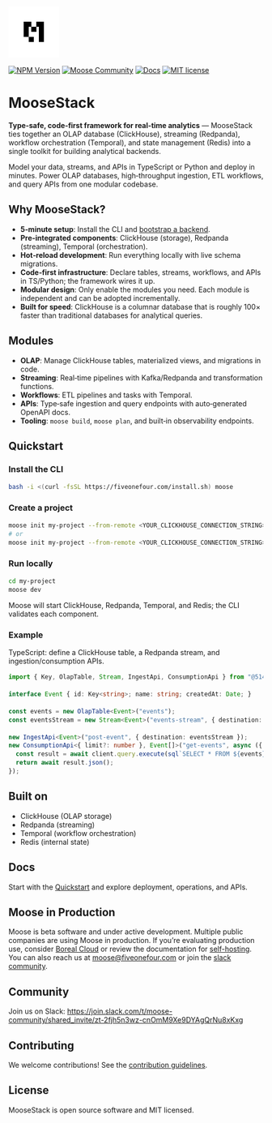 <a href="https://docs.fiveonefour.com/moose/"><img src="https://raw.githubusercontent.com/514-labs/moose/main/logo-m-light.png" alt="moose logo" height="100px"></a>

[![NPM Version](https://img.shields.io/npm/v/%40514labs%2Fmoose-cli?logo=npm)](https://www.npmjs.com/package/@514labs/moose-cli?activeTab=readme)
[![Moose Community](https://img.shields.io/badge/slack-moose_community-purple.svg?logo=slack)](https://join.slack.com/t/moose-community/shared_invite/zt-2fjh5n3wz-cnOmM9Xe9DYAgQrNu8xKxg)
[![Docs](https://img.shields.io/badge/quick_start-docs-blue.svg)](https://docs.fiveonefour.com/moose/getting-started/quickstart)
[![MIT license](https://img.shields.io/badge/license-MIT-yellow.svg)](LICENSE)

# MooseStack

**Type‑safe, code‑first framework for real‑time analytics** — MooseStack ties together an OLAP database (ClickHouse), streaming (Redpanda), workflow orchestration (Temporal), and state management (Redis) into a single toolkit for building analytical backends.

Model your data, streams, and APIs in TypeScript or Python and deploy in minutes. Power OLAP databases, high‑throughput ingestion, ETL workflows, and query APIs from one modular codebase.

## Why MooseStack?

- **5‑minute setup**: Install the CLI and [bootstrap a backend](https://docs.fiveonefour.com/moose/getting-started/quickstart).
- **Pre‑integrated components**: ClickHouse (storage), Redpanda (streaming), Temporal (orchestration).
- **Hot‑reload development**: Run everything locally with live schema migrations.
- **Code‑first infrastructure**: Declare tables, streams, workflows, and APIs in TS/Python; the framework wires it up.
- **Modular design**: Only enable the modules you need. Each module is independent and can be adopted incrementally.
- **Built for speed**: ClickHouse is a columnar database that is roughly 100× faster than traditional databases for analytical queries.

## Modules

- **OLAP**: Manage ClickHouse tables, materialized views, and migrations in code.
- **Streaming**: Real‑time pipelines with Kafka/Redpanda and transformation functions.
- **Workflows**: ETL pipelines and tasks with Temporal.
- **APIs**: Type‑safe ingestion and query endpoints with auto‑generated OpenAPI docs.
- **Tooling**: `moose build`, `moose plan`, and built‑in observability endpoints.

## Quickstart

### Install the CLI

```bash
bash -i <(curl -fsSL https://fiveonefour.com/install.sh) moose
```

### Create a project

```bash
moose init my-project --from-remote <YOUR_CLICKHOUSE_CONNECTION_STRING> --language typescript
# or
moose init my-project --from-remote <YOUR_CLICKHOUSE_CONNECTION_STRING> --language python
```

### Run locally

```bash
cd my-project
moose dev
```

Moose will start ClickHouse, Redpanda, Temporal, and Redis; the CLI validates each component.

### Example

TypeScript: define a ClickHouse table, a Redpanda stream, and ingestion/consumption APIs.

```typescript
import { Key, OlapTable, Stream, IngestApi, ConsumptionApi } from "@514labs/moose-lib";

interface Event { id: Key<string>; name: string; createdAt: Date; }

const events = new OlapTable<Event>("events");
const eventsStream = new Stream<Event>("events-stream", { destination: events });

new IngestApi<Event>("post-event", { destination: eventsStream });
new ConsumptionApi<{ limit?: number }, Event[]>("get-events", async ({ limit = 10 }, { client, sql }) => {
  const result = await client.query.execute(sql`SELECT * FROM ${events} LIMIT ${limit}`);
  return await result.json();
});
```

## Built on

- ClickHouse (OLAP storage)
- Redpanda (streaming)
- Temporal (workflow orchestration)
- Redis (internal state)

## Docs

Start with the [Quickstart](https://docs.fiveonefour.com/moose/getting-started/quickstart) and explore deployment, operations, and APIs.

## Moose in Production

Moose is beta software and under active development. Multiple public companies are using Moose in production. If you’re evaluating production use, consider [Boreal Cloud](https://www.fiveonefour.com/boreal) or review the documentation for [self-hosting](https://docs.fiveonefour.com/moose/deploying). You can also reach us at [moose@fiveonefour.com](mailto:moose@fiveonefour.com) or join the [slack community](https://join.slack.com/t/moose-community/shared_invite/zt-2fjh5n3wz-cnOmM9Xe9DYAgQrNu8xKxg).

## Community

Join us on Slack: https://join.slack.com/t/moose-community/shared_invite/zt-2fjh5n3wz-cnOmM9Xe9DYAgQrNu8xKxg

## Contributing

We welcome contributions! See the [contribution guidelines](https://github.com/514-labs/moose/blob/main/CONTRIBUTING.md).

## License

MooseStack is open source software and MIT licensed.
